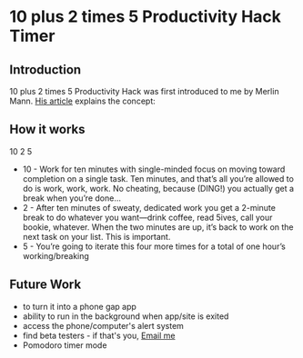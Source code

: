 10 plus 2 times 5 Productivity Hack Timer
=============

Introduction
------------
10 plus 2 times 5 Productivity Hack was first introduced to me by Merlin Mann. [His article](http://www.43folders.com/2005/10/11/procrastination-hack-1025) explains the concept:

How it works
------------
10 2 5
* 10 - Work for ten minutes with single-minded focus on moving toward completion on a single task. Ten minutes, and that’s all you’re allowed to do is work, work, work. No cheating, because (DING!) you actually get a break when you’re done…
* 2 - After ten minutes of sweaty, dedicated work you get a 2-minute break to do whatever you want—drink coffee, read 5ives, call your bookie, whatever. When the two minutes are up, it’s back to work on the next task on your list. This is important.
* 5 - You’re going to iterate this four more times for a total of one hour’s working/breaking

Future Work
-----------
* to turn it into a phone gap app
* ability to run in the background when app/site is exited
* access the phone/computer's alert system
* find beta testers - if that's you, [Email me](mailto:torrey@torrey.co)
* Pomodoro timer mode